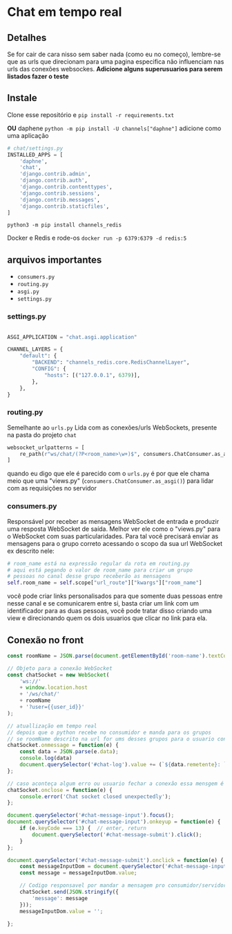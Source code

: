 # Chat em tempo real

## Detalhes
Se for cair de cara nisso sem saber nada (como eu no começo), lembre-se que as urls que direcionam para uma pagina especifica não influenciam nas urls das conexões websockes.
**Adicione alguns superusuarios para serem listados fazer o teste**

## Instale
Clone esse repositório e ```pip install -r requirements.txt```

**OU**
daphene ```python -m pip install -U channels["daphne"]```
adicione como uma aplicação
```python
# chat/settings.py
INSTALLED_APPS = [
    'daphne',
    'chat',
    'django.contrib.admin',
    'django.contrib.auth',
    'django.contrib.contenttypes',
    'django.contrib.sessions',
    'django.contrib.messages',
    'django.contrib.staticfiles',
]
```

```python3 -m pip install channels_redis```

Docker e Redis e rode-os ```docker run -p 6379:6379 -d redis:5```


## arquivos importantes
* ```consumers.py```
* ```routing.py```
* ```asgi.py```
* ```settings.py```


### settings.py
```python

ASGI_APPLICATION = "chat.asgi.application"

CHANNEL_LAYERS = {
    "default": {
        "BACKEND": "channels_redis.core.RedisChannelLayer",
        "CONFIG": {
            "hosts": [("127.0.0.1", 6379)],
        },
    },
}

```

### routing.py
Semelhante ao ```urls.py```
Lida com as conexões/urls WebSockets, presente na pasta do projeto ```chat```
```python
websocket_urlpatterns = [
    re_path(r"ws/chat/(?P<room_name>\w+)$", consumers.ChatConsumer.as_asgi()),
]
```
quando eu digo que ele é parecido com o ```urls.py```
é por que ele chama meio que uma "views.py" (```consumers.ChatConsumer.as_asgi()```) para lidar com as requisições no servidor

### consumers.py
Responsável por receber as mensagens WebSocket de entrada e produzir uma resposta WebSocket de saída.
Melhor ver ele como o "views.py" para o WebSocket com suas particularidades.
Para tal você precisará enviar as mensagens para o grupo correto acessando o scopo da sua url WebSocket
ex descrito nele:
```python
# room_name está na expressão regular da rota em routing.py
# aqui está pegando o valor de room_name para criar um grupo
# pessoas no canal desse grupo receberão as mensagens
self.room_name = self.scope["url_route"]["kwargs"]["room_name"] 
```
você pode criar links personalisados para que somente duas pessoas entre nesse canal e se comunicarem entre si, basta criar um link com um identificador para as duas pessoas, você pode tratar disso criando uma view e direcionando quem os dois usuarios que clicar no link para ela.

## Conexão no front
```javascript
const roomName = JSON.parse(document.getElementById('room-name').textContent);

// Objeto para a conexão WebSocket
const chatSocket = new WebSocket(
    'ws://'
    + window.location.host
    + '/ws/chat/'
    + roomName
    + '?user={{user_id}}'
);

// atuallização em tempo real
// depois que o python recebe no consumidor e manda para os grupos
// se roomName descrito na url for ums desses grupos para o usuario conectado neste canal a mensagem vem para cá
chatSocket.onmessage = function(e) {
    const data = JSON.parse(e.data);
    console.log(data)
    document.querySelector('#chat-log').value += (`${data.remetente}: ` + data.message + '\n');
};

// caso aconteça algum erro ou usuario fechar a conexão essa mensgem é gerada
chatSocket.onclose = function(e) {
    console.error('Chat socket closed unexpectedly');
};

document.querySelector('#chat-message-input').focus();
document.querySelector('#chat-message-input').onkeyup = function(e) {
    if (e.keyCode === 13) {  // enter, return
        document.querySelector('#chat-message-submit').click();
    }
};

document.querySelector('#chat-message-submit').onclick = function(e) {
    const messageInputDom = document.querySelector('#chat-message-input');
    const message = messageInputDom.value;

    // Codigo responsavel por mandar a mensagem pro consumidor/servidor WebSocket
    chatSocket.send(JSON.stringify({
        'message': message
    }));
    messageInputDom.value = '';

};

```